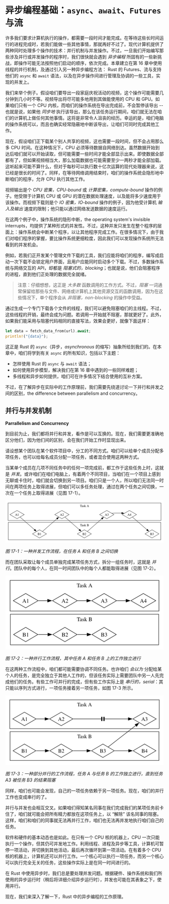 # 异步编程基础：`async`、`await`、`Futures` 与流

许多我们要求计算机执行的操作，都需要一段时间才能完成。在等待这些长时间运行的进程完成时，若我们能做一些其他事情，那就再好不过了。现代计算机提供了两种同时处理多个操作的技术：并行机制与并发操作。不过，一旦我们开始编写那些涉及并行或并发操作的程序时，我们很快就会遇到 *异步编程* 所固有的一些新挑战，即操作可能无法按照他们启动的顺序，依次完成。本章建立在第 16 章中使用线程的并行机制，及通过引入另一种异步编程方法： Rust 的 Futures、流与支持他们的 `async` 和 `await` 语法，以及在异步操作间进行管理及协调的一些工具，实现的并发上。


我们来举个例子。假设咱们要导出一段家庭庆祝活动的视频，这个操作可能需要几分钟到几小时不等。视频导出将尽可能多地用到其做能使用的 CPU 和 GPU。如果咱们只有一个 CPU 内核，而咱们的操作系统在导出完成前，不会暂停该导出 -- 也就是说，如果他 *同步地* 执行该导出，那么在该任务运行期间，咱们就无法在咱们的计算机上做任何其他事情。这将是非常令人沮丧的经历。幸运的是，咱们电脑的操作系统可以，而且也确实经常隐蔽地中断该导出，让咱们可同时完成其他工作。


现在，假设咱们正下载某个别人共享的视频，这也需要一段时间，但不会占用那么多 CPU 时间。在这种情况下，CPU 必须等待数据自网络到达。虽然数据开始到达后咱们就可以开始读取，但可能需要一些时间才能全部显示出来。即使数据全部都有了，但如果视频相当大，那么加载数据也可能需要至少一两秒才能全部加载。这听起来可能不算什么，但对于每秒可以执行数十亿次运算的现代处理器来说，这已经是很长的时间了。同样，在等待网络调用结束时，咱们的操作系统会隐形地中断咱们的程序，允许 CPU 执行其他工作。


视频输出是个 *CPU 密集，CPU-bound* 或 *计算密集，compute-bound* 操作的例子。他受限于计算机 CPU 或 GPU 的潜在数据处理速度，以及能将多少速度用于该操作。而视频下载则是个 *IO 密集，IO-bound* 操作的例子，因为他受计算机 *输入及输出* 速度的限制；他只能以通过网络发送数据的速度运行。


在这两个例子中，操作系统的隐形中断，the operating system's invisible interrupts，均提供了某种形式的并发性。不过，这种并发只发生在整个程序的层面上：操作系统会中断某个程序，以让其他程序完成工作。在很多情况下，由于我们对咱们程序的掌握，要比操作系统更细粒度，因此我们可以发现操作系统所无法看到的并发机会。


例如，若我们正开发某个管理文件下载的工具，我们应能将咱们的程序，编写成启动一次下载不会锁定用户界面，且用户应能同时启动多个下载。不过，多数操作系统与网络交互的 API，却都是 *阻塞式的，blocking*；也就是说，他们会阻塞程序的进程，直到他们正处理的数据完全就绪。


> 注意：仔细想想，这正是 *大多数* 函数调用的工作方式。不过，*阻塞* 一词通常保留给那些与文件、网络或计算机上其他资源交互的函数调用，因为在这些情况下，单个程序会从 *非阻塞，non-blocking* 的操作中受益。


通过生成一个专门下载各个文件的线程，我们可以避免阻塞咱们的主线程。不过，这些线程的开销，最终会成为问题。若调用一开始就不阻塞，那就更好了。此外，如果我们能采用与阻塞代码相同的直接写法，效果会更好，就像下面这样：


```rust
let data = fetch_data_from(url).await;
println!("{data}");
```


这正是 Rust 的 `async`（异步，*asynchronous* 的缩写）抽象所给到我们的。在本章中，咱们将学到有关 `async` 的所有知识，包括以下主题：


- 怎样使用 Rust 的 `async` 与 `await` 语法；
- 如何使用异步模型，解决我们在第 16 章中遇到的一些同样难题；
- 多线程和异步如何提供，咱们可在许多情况下结合使用的互补方案。


不过，在了解异步在实际中的工作原理前，我们需要先绕道讨论一下并行和并发之间的区别，the difference between parallelism and concurrency。


## 并行与并发机制


**Parrallelism and Concurrency**


到目前为止，我们都将并行和并发，看作是可以互换的。现在，我们需要更准确地区分他们，因为他们间的区别，会在我们开始工作时显现出来。


请设想某个团队在某个软件项目中，分工的不同方式。咱们可以给单个成员分配多项任务，也可以给每名成员分配一项任务，或者混合使用这两种方式。


当某单个成员在几项不同任务中的任何一项完成前，都工作于这些任务上时，这就是 *并发*。或许咱们在咱们电脑上，有着两个不同项目，当咱们在一个项目上感到无聊或卡住时，咱们就会切换到另一项目。咱们只是一个人，所以咱们无法同一时间在两项任务上取得进展，但咱们可以多任务处理，通过在两个任务之间切换，一次在一个任务上取得进展（见图 17-1）。


![并发工作流程，在任务 A 和任务 B 之间切换](./images/trpl17-01.svg)

*图 17-1：一种并发工作流程，在任务 A 和任务 B 之间切换*


而在团队采取让每个成员单独完成某项任务方式，拆分一组任务时，这就是 *并行*。团队中的每个人，在同一时间团队中的每个人都能取得进展（见图 17-2）。


![并行工作流程，任务 A 和任务 B 的工作独立进行](./images/trpl17-02.svg)

*图 17-2：一种并行工作流程，其中任务 A 和任务 B 上的工作独立进行*


在这两种工作流程中，咱们都可能需要协调不同任务。也许咱们 *会以为* 分配给某个人的任务，是完全独立于其他人工作的，但该任务实际上需要团队中另一人先完成他们的任务。有些工作可并行的完成，但有些工作实际上是 *串行的，serial*：其只能以序列方式进行，一项任务接着另一项任务，如图 17-3 所示。


![部分并行的工作流程，任务 A 和任务 B 的工作独立进行，直到任务 A3 被任务 B3 的结果阻断。](./images/trpl17-03.svg)

*图 17-3：一种部分并行的工作流程，任务 A 与任务 B 的工作独立进行，直到任务 A3 被任务 B3 的结果阻塞*


同样，咱们也可能会发现，自己的一项任务依赖于另一项任务。现在，咱们的并行工作也变成串行的了。



并行与并发也会相互交叉。如果咱们得知某名同事在我们完成我们的某项任务前卡住了，咱们就可能会把所有精力都放在这项任务上，以 “解除” 该名同事的阻塞。这样，咱们和咱们的同事就无法再并行工作，咱们也无法再并发地执行咱们自己的任务。

软件和硬件的基本动态也是如此。在只有一个 CPU 核的机器上，CPU 一次只能执行一个操作，但其仍可并发地工作。利用线程、进程及异步等工具，计算机可暂停一项活动，并切换到其他活动，最后再次循环到第一项活动。在有着多个 CPU 核的机器上，计算机还可以并行工作。一个核心可以执行一项任务，而另一个核心可以执行完全无关的任务，这些操作实际上是在同一时间进行的。


在 Rust 中使用异步时，我们总是要处理并发问题。根据硬件、操作系统和我们所使用的异步运行时（稍后将详细介绍异步运行时），并发也可能在其表象之下，使用并行。


现在，我们来深入了解一下，Rust 中的异步编程的工作原理。
